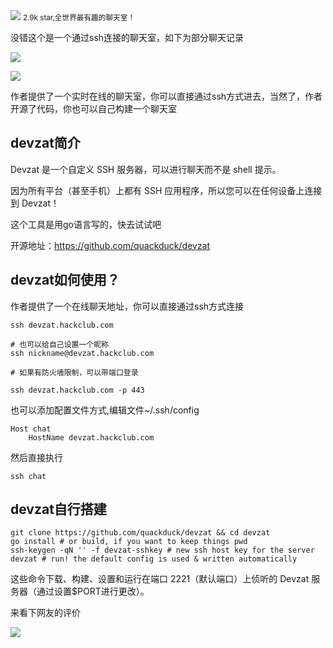 <img src="/assets/image/240804-devzat-1.png">
<small>2.9k star,全世界最有趣的聊天室！</small>

没错这个是一个通过ssh连接的聊天室，如下为部分聊天记录

![](/assets/image/240804-devzat-1.png)

![](/assets/image/240804-devzat.png)

作者提供了一个实时在线的聊天室，你可以直接通过ssh方式进去，当然了，作者开源了代码，你也可以自己构建一个聊天室

## devzat简介

Devzat 是一个自定义 SSH 服务器，可以进行聊天而不是 shell 提示。

因为所有平台（甚至手机）上都有 SSH 应用程序，所以您可以在任何设备上连接到 Devzat！

这个工具是用go语言写的，快去试试吧

开源地址：https://github.com/quackduck/devzat

## devzat如何使用？

作者提供了一个在线聊天地址，你可以直接通过ssh方式连接

```
ssh devzat.hackclub.com

# 也可以给自己设置一个昵称
ssh nickname@devzat.hackclub.com

# 如果有防火墙限制，可以带端口登录

ssh devzat.hackclub.com -p 443

```

也可以添加配置文件方式,编辑文件~/.ssh/config

```
Host chat
    HostName devzat.hackclub.com
```
然后直接执行

```
ssh chat
```

## devzat自行搭建 

```
git clone https://github.com/quackduck/devzat && cd devzat
go install # or build, if you want to keep things pwd
ssh-keygen -qN '' -f devzat-sshkey # new ssh host key for the server
devzat # run! the default config is used & written automatically
```

这些命令下载、构建、设置和运行在端口 2221（默认端口）上侦听的 Devzat 服务器（通过设置$PORT进行更改）。

来看下网友的评价

![](/assets/image/240804-devzat-2.png)